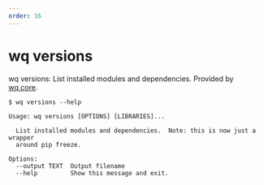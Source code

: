 ```yaml
---
order: 16
---
```


wq versions
===========

wq versions: List installed modules and dependencies.
Provided by [wq.core](https://wq.io/wq.core).

```shell
$ wq versions --help

Usage: wq versions [OPTIONS] [LIBRARIES]...

  List installed modules and dependencies.  Note: this is now just a wrapper
  around pip freeze.

Options:
  --output TEXT  Output filename
  --help         Show this message and exit.
```
